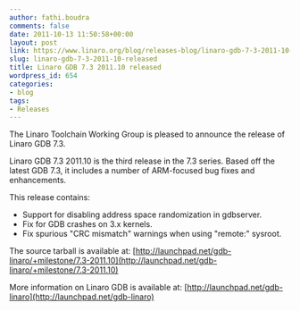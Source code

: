 ```yaml
---
author: fathi.boudra
comments: false
date: 2011-10-13 11:50:58+00:00
layout: post
link: https://www.linaro.org/blog/releases-blog/linaro-gdb-7-3-2011-10-released/
slug: linaro-gdb-7-3-2011-10-released
title: Linaro GDB 7.3 2011.10 released
wordpress_id: 654
categories:
- blog
tags:
- Releases
---
```


The Linaro Toolchain Working Group is pleased to announce the release of Linaro GDB 7.3.

Linaro GDB 7.3 2011.10 is the third release in the 7.3 series.  Based off the latest GDB 7.3, it includes a number of ARM-focused bug fixes and enhancements.

This release contains:
* Support for disabling address space randomization in gdbserver.
* Fix for GDB crashes on 3.x kernels.
* Fix spurious "CRC mismatch" warnings when using "remote:" sysroot.

The source tarball is available at:
[http://launchpad.net/gdb-linaro/+milestone/7.3-2011.10](http://launchpad.net/gdb-linaro/+milestone/7.3-2011.10)

More information on Linaro GDB is available at:
[http://launchpad.net/gdb-linaro](http://launchpad.net/gdb-linaro)
